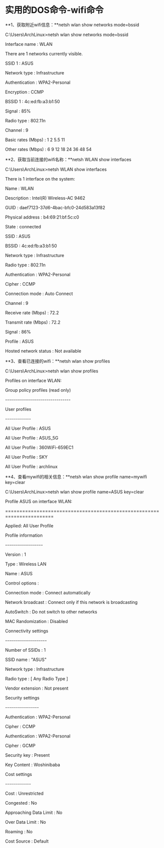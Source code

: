 # 实用的DOS命令-wifi命令

**1、获取附近wifi信息：**netsh wlan show networks mode=bssid

C:\Users\ArchLinux>netsh wlan show networks mode=bssid



Interface name : WLAN

There are 1 networks currently visible.



SSID 1 : ASUS

Network type : Infrastructure

Authentication : WPA2-Personal

Encryption : CCMP

BSSID 1 : 4c:ed:fb:a3:b1:50

Signal : 85%

Radio type : 802.11n

Channel : 9

Basic rates (Mbps) : 1 2 5.5 11

Other rates (Mbps) : 6 9 12 18 24 36 48 54

**2、获取当前连接的wifi名称：**netsh WLAN show interfaces

C:\Users\ArchLinux>netsh WLAN show interfaces



There is 1 interface on the system:



Name : WLAN

Description : Intel(R) Wireless-AC 9462

GUID : daef7123-37d6-4bac-bfc0-24d583a13f82

Physical address : b4:69:21:bf:5c:c0

State : connected

SSID : ASUS

BSSID : 4c:ed:fb:a3:b1:50

Network type : Infrastructure

Radio type : 802.11n

Authentication : WPA2-Personal

Cipher : CCMP

Connection mode : Auto Connect

Channel : 9

Receive rate (Mbps) : 72.2

Transmit rate (Mbps) : 72.2

Signal : 86%

Profile : ASUS



Hosted network status : Not available



**3、查看已连接的wifi：**netsh wlan show profiles



C:\Users\ArchLinux>netsh wlan show profiles



Profiles on interface WLAN:



Group policy profiles (read only)

\---------------------------------

<None>



User profiles

\-------------

All User Profile : ASUS

All User Profile : ASUS_5G

All User Profile : 360WiFi-659EC1

All User Profile : SKY

All User Profile : archlinux

**4、查看mywifi的相关信息：**netsh wlan show profile name=mywifi key=clear

C:\Users\ArchLinux>netsh wlan show profile name=ASUS key=clear



Profile ASUS on interface WLAN:

=======================================================================



Applied: All User Profile



Profile information

\-------------------

Version : 1

Type : Wireless LAN

Name : ASUS

Control options :

Connection mode : Connect automatically

Network broadcast : Connect only if this network is broadcasting

AutoSwitch : Do not switch to other networks

MAC Randomization : Disabled



Connectivity settings

\---------------------

Number of SSIDs : 1

SSID name : "ASUS"

Network type : Infrastructure

Radio type : [ Any Radio Type ]

Vendor extension : Not present



Security settings

\-----------------

Authentication : WPA2-Personal

Cipher : CCMP

Authentication : WPA2-Personal

Cipher : GCMP

Security key : Present

Key Content : Woshinibaba



Cost settings

\-------------

Cost : Unrestricted

Congested : No

Approaching Data Limit : No

Over Data Limit : No

Roaming : No

Cost Source : Default